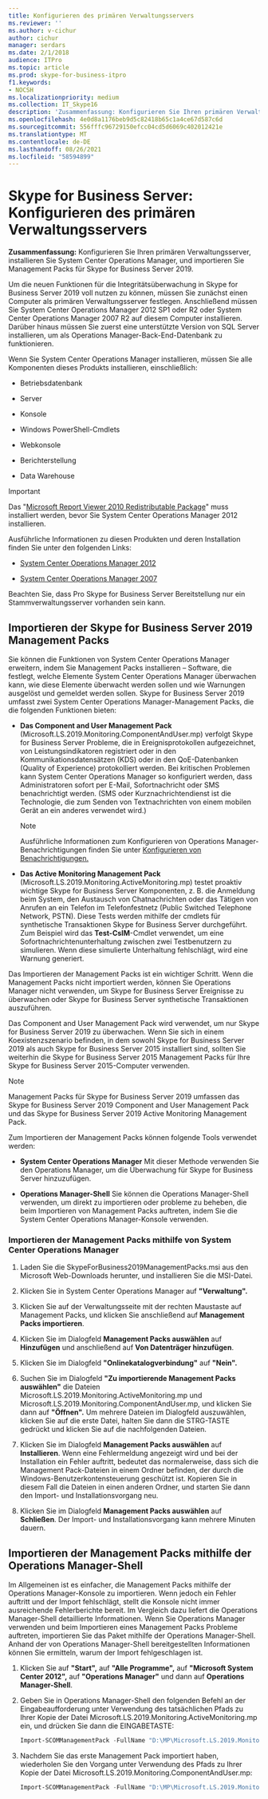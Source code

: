 ```yaml
---
title: Konfigurieren des primären Verwaltungsservers
ms.reviewer: ''
ms.author: v-cichur
author: cichur
manager: serdars
ms.date: 2/1/2018
audience: ITPro
ms.topic: article
ms.prod: skype-for-business-itpro
f1.keywords:
- NOCSH
ms.localizationpriority: medium
ms.collection: IT_Skype16
description: 'Zusammenfassung: Konfigurieren Sie Ihren primären Verwaltungsserver, installieren Sie System Center Operations Manager, und importieren Sie Management Packs für Skype for Business Server 2019.'
ms.openlocfilehash: 4e0d8a1176beb9d5c82418b65c1a4ce67d587c6d
ms.sourcegitcommit: 556fffc96729150efcc04cd5d6069c402012421e
ms.translationtype: MT
ms.contentlocale: de-DE
ms.lasthandoff: 08/26/2021
ms.locfileid: "58594899"
---
```

# <a name="skype-for-business-server-configure-the-primary-management-server"></a>Skype for Business Server: Konfigurieren des primären Verwaltungsservers

**Zusammenfassung:** Konfigurieren Sie Ihren primären Verwaltungsserver, installieren Sie System Center Operations Manager, und importieren Sie Management Packs für Skype for Business Server 2019.

Um die neuen Funktionen für die Integritätsüberwachung in Skype for Business Server 2019 voll nutzen zu können, müssen Sie zunächst einen Computer als primären Verwaltungsserver festlegen. Anschließend müssen Sie System Center Operations Manager 2012 SP1 oder R2 oder System Center Operations Manager 2007 R2 auf diesem Computer installieren. Darüber hinaus müssen Sie zuerst eine unterstützte Version von SQL Server installieren, um als Operations Manager-Back-End-Datenbank zu funktionieren.

Wenn Sie System Center Operations Manager installieren, müssen Sie alle Komponenten dieses Produkts installieren, einschließlich:

- Betriebsdatenbank

- Server

- Konsole

- Windows PowerShell-Cmdlets

- Webkonsole

- Berichterstellung

- Data Warehouse

> [!IMPORTANT]
> Das "[Microsoft Report Viewer 2010 Redistributable Package](https://www.microsoft.com/download/details.aspx?id=6442)" muss installiert werden, bevor Sie System Center Operations Manager 2012 installieren.

Ausführliche Informationen zu diesen Produkten und deren Installation finden Sie unter den folgenden Links:

- [System Center Operations Manager 2012](/previous-versions/system-center/system-center-2012-R2/hh205987(v=sc.12))

- [System Center Operations Manager 2007](https://technet.microsoft.com/library/bb735860.aspx)

Beachten Sie, dass Pro Skype for Business Server Bereitstellung nur ein Stammverwaltungsserver vorhanden sein kann.

## <a name="importing-the-skype-for-business-server-2019-management-packs"></a>Importieren der Skype for Business Server 2019 Management Packs

Sie können die Funktionen von System Center Operations Manager erweitern, indem Sie Management Packs installieren – Software, die festlegt, welche Elemente System Center Operations Manager überwachen kann, wie diese Elemente überwacht werden sollen und wie Warnungen ausgelöst und gemeldet werden sollen. Skype for Business Server 2019 umfasst zwei System Center Operations Manager-Management Packs, die die folgenden Funktionen bieten:

- **Das Component and User Management Pack** (Microsoft.LS.2019.Monitoring.ComponentAndUser.mp) verfolgt Skype for Business Server Probleme, die in Ereignisprotokollen aufgezeichnet, von Leistungsindikatoren registriert oder in den Kommunikationsdatensätzen (KDS) oder in den QoE-Datenbanken (Quality of Experience) protokolliert werden. Bei kritischen Problemen kann System Center Operations Manager so konfiguriert werden, dass Administratoren sofort per E-Mail, Sofortnachricht oder SMS benachrichtigt werden. (SMS oder Kurznachrichtendienst ist die Technologie, die zum Senden von Textnachrichten von einem mobilen Gerät an ein anderes verwendet wird.)

    > [!NOTE]
    >  Ausführliche Informationen zum Konfigurieren von Operations Manager-Benachrichtigungen finden Sie unter [Konfigurieren von Benachrichtigungen.](/previous-versions/system-center/operations-manager-2007-r2/dd440890(v=technet.10))

- **Das Active Monitoring Management Pack** (Microsoft.LS.2019.Monitoring.ActiveMonitoring.mp) testet proaktiv wichtige Skype for Business Server Komponenten, z. B. die Anmeldung beim System, den Austausch von Chatnachrichten oder das Tätigen von Anrufen an ein Telefon im Telefonfestnetz (Public Switched Telephone Network, PSTN). Diese Tests werden mithilfe der cmdlets für synthetische Transaktionen Skype for Business Server durchgeführt. Zum Beispiel wird das **Test-CsIM**-Cmdlet verwendet, um eine Sofortnachrichtenunterhaltung zwischen zwei Testbenutzern zu simulieren. Wenn diese simulierte Unterhaltung fehlschlägt, wird eine Warnung generiert.

Das Importieren der Management Packs ist ein wichtiger Schritt. Wenn die Management Packs nicht importiert werden, können Sie Operations Manager nicht verwenden, um Skype for Business Server Ereignisse zu überwachen oder Skype for Business Server synthetische Transaktionen auszuführen.

Das Component and User Management Pack wird verwendet, um nur Skype for Business Server 2019 zu überwachen. Wenn Sie sich in einem Koexistenzszenario befinden, in dem sowohl Skype for Business Server 2019 als auch Skype for Business Server 2015 installiert sind, sollten Sie weiterhin die Skype for Business Server 2015 Management Packs für Ihre Skype for Business Server 2015-Computer verwenden.

> [!NOTE]
> Management Packs für Skype for Business Server 2019 umfassen das Skype for Business Server 2019 Component and User Management Pack und das Skype for Business Server 2019 Active Monitoring Management Pack.

Zum Importieren der Management Packs können folgende Tools verwendet werden:

- **System Center Operations Manager** Mit dieser Methode verwenden Sie den Operations Manager, um die Überwachung für Skype for Business Server hinzuzufügen.

- **Operations Manager-Shell** Sie können die Operations Manager-Shell verwenden, um direkt zu importieren oder probleme zu beheben, die beim Importieren von Management Packs auftreten, indem Sie die System Center Operations Manager-Konsole verwenden.

### <a name="importing-the-management-packs-by-using-system-center-operations-manager"></a>Importieren der Management Packs mithilfe von System Center Operations Manager

1. Laden Sie die SkypeForBusiness2019ManagementPacks.msi aus den Microsoft Web-Downloads herunter, und installieren Sie die MSI-Datei.

2. Klicken Sie in System Center Operations Manager auf **"Verwaltung".**

3. Klicken Sie auf der Verwaltungsseite mit der rechten Maustaste auf Management Packs, und klicken Sie anschließend auf **Management Packs importieren**.

4. Klicken Sie im Dialogfeld **Management Packs auswählen** auf **Hinzufügen** und anschließend auf **Von Datenträger hinzufügen**.

5. Klicken Sie im Dialogfeld **"Onlinekatalogverbindung"** auf **"Nein".**

6. Suchen Sie im Dialogfeld **"Zu importierende Management Packs auswählen"** die Dateien Microsoft.LS.2019.Monitoring.ActiveMonitoring.mp und Microsoft.LS.2019.Monitoring.ComponentAndUser.mp, und klicken Sie dann auf **"Öffnen".** Um mehrere Dateien im Dialogfeld auszuwählen, klicken Sie auf die erste Datei, halten Sie dann die STRG-TASTE gedrückt und klicken Sie auf die nachfolgenden Dateien.

7. Klicken Sie im Dialogfeld **Management Packs auswählen** auf **Installieren**. Wenn eine Fehlermeldung angezeigt wird und bei der Installation ein Fehler auftritt, bedeutet das normalerweise, dass sich die Management Pack-Dateien in einem Ordner befinden, der durch die Windows-Benutzerkontensteuerung geschützt ist. Kopieren Sie in diesem Fall die Dateien in einen anderen Ordner, und starten Sie dann den Import- und Installationsvorgang neu.

8. Klicken Sie im Dialogfeld **Management Packs auswählen** auf **Schließen**. Der Import- und Installationsvorgang kann mehrere Minuten dauern.

## <a name="importing-the-management-packs-by-using-the-operations-manager-shell"></a>Importieren der Management Packs mithilfe der Operations Manager-Shell

Im Allgemeinen ist es einfacher, die Management Packs mithilfe der Operations Manager-Konsole zu importieren. Wenn jedoch ein Fehler auftritt und der Import fehlschlägt, stellt die Konsole nicht immer ausreichende Fehlerberichte bereit. Im Vergleich dazu liefert die Operations Manager-Shell detaillierte Informationen. Wenn Sie Operations Manager verwenden und beim Importieren eines Management Packs Probleme auftreten, importieren Sie das Paket mithilfe der Operations Manager-Shell. Anhand der von Operations Manager-Shell bereitgestellten Informationen können Sie ermitteln, warum der Import fehlgeschlagen ist.

1. Klicken Sie auf **"Start",** auf **"Alle Programme",** auf **"Microsoft System Center 2012",** auf **"Operations Manager"** und dann auf **Operations Manager-Shell**.

2. Geben Sie in Operations Manager-Shell den folgenden Befehl an der Eingabeaufforderung unter Verwendung des tatsächlichen Pfads zu Ihrer Kopie der Datei Microsoft.LS.2019.Monitoring.ActiveMonitoring.mp ein, und drücken Sie dann die EINGABETASTE:

   ```PowerShell
   Import-SCOMManagementPack -FullName "D:\MP\Microsoft.LS.2019.Monitoring.ActiveMonitoring.mp"
   ```

3. Nachdem Sie das erste Management Pack importiert haben, wiederholen Sie den Vorgang unter Verwendung des Pfads zu Ihrer Kopie der Datei Microsoft.LS.2019.Monitoring.ComponentAndUser.mp:

   ```PowerShell
   Import-SCOMManagementPack -FullName "D:\MP\Microsoft.LS.2019.Monitoring.ComponentAndUser.mp"
   ```